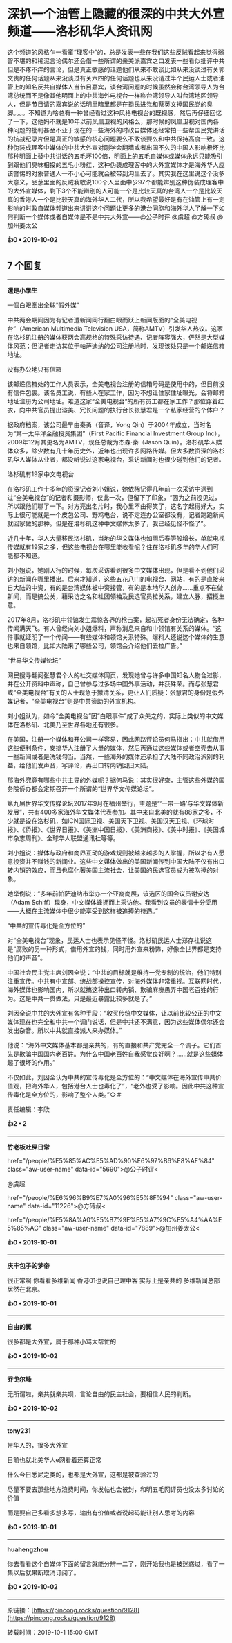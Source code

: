 # 深扒一个油管上隐藏的很深的中共大外宣频道——洛杉矶华人资讯网 

这个频道的风格乍一看蛮“理客中”的，总是发表一些在我们这些反贼看起来觉得弱智不堪的和稀泥言论偶尔还会借一些所谓的亲美派嘉宾之口发表一些看似批评中共但是不疼不痒的言论，但是真正敏感的话题他们从来不敢谈比如从来没谈过有关郭文贵的任何话题从来没谈过有关六四的任何话题也从来没请过半个民运人士或者油管上的知名反共自媒体人当节目嘉宾，谈台湾问题的时候虽然会称台湾领导人为台湾总统而不是像其他明面上的中共海外电视台一样称台湾领导人叫台湾地区领导人，但是节目请的嘉宾说的话明里暗里都是在损民进党和蔡英文捧国民党的臭脚。。。。不知道为啥总有一种曾经看过这种风格电视台的既视感，然后再仔细回忆了一下，这他妈不就是10年以前凤凰卫视的风格么，那时候的凤凰卫视对国内各种问题的批判甚至不亚于现在的一些海外的时政自媒体还经常拍一些帮国民党讲话的抗战纪录片但是真正的敏感的核心问题要么不敢谈要么和中共保持高度一致。这种伪装成理客中媒体的中共大外宣对刚学会翻墙或者出国不久的中国人影响极坏比那种明面上替中共讲话的五毛坏100倍，明面上的五毛自媒体或媒体永远只能吸引到跟他们臭味相投的五毛小粉红，这种伪装成理客中的大外宣媒体才是海外华人应该警惕的对象普通人一不小心可能就会被带到沟里去了。其实我在这里说这个没多大意义，品葱里面的反贼我敢说100个人里面中少97个都能辨别这种伪装成理客中的大外宣媒体，剩下3个不能辨别的人可能一个是比较天真的台湾人一个是比较天真的香港人一个是比较天真的海外华人二代，所以我希望最好是有在油管上有一定影响的时政自媒体频道出来讲讲这个问题让更多的港台同胞和海外华人了解一下如何判断一个媒体或者自媒体是不是中共大外宣——@公子时评 @虞超 @方砖叔 @加州姜太公 

**👍0 • 2019-10-02**

## 7 个回复

---
**還是小學生**

一個白眼牽出全球“假外媒”

中共两会期间因为有记者遭新闻同行翻白眼而跃上新闻版面的“全美电视台”（American Multimedia Television USA，简称AMTV）引发华人热议。这家在洛杉矶注册的媒体获两会高规格的特殊采访待遇、记者阵容强大，俨然是大型媒体风范；但记者走访其位于帕萨迪纳的公司注册地时，发现该处只是一个邮递信箱地址。

没有办公地只有信箱

该邮递信箱处的工作人员表示，全美电视台注册的信箱号码是使用中的，但目前没有信件包裹。该名员工说，有些人在家工作，因为不想让住家住址曝光，会将邮箱地址注册为公司地址。难道这家“全美电视台”的所有员工都在家工作？那位穿着红衣，向中共官员提出溢美、冗长问题的执行台长张慧君是一个私家经营的个体户？

据政府档案，该公司最早由秦勇（音译，Yong Qin）于2004年成立，当时名为“第一太平洋金融投资集团”（First Pacific Financial Investment Group Inc），2009年12月其更名为AMTV，现任总裁为杰森‧秦（Jason Quin）。洛杉矶华人媒体众多，除少数有几十年历史外，近年也出现许多网路传媒。但大多数资深的洛杉矶华人媒体从业者，都没听说过这家电视台，采访新闻时也很少碰到他们的记者。

洛杉矶有19家中文电视台

在洛杉矶工作十多年的资深记者刘小姐说，她依稀记得几年前一次采访中遇到过“全美电视台”的记者和摄影师，仅此一次，但留下了印象，“因为之前没见过，所以跟他们聊了一下。对方亮出名片时，我心里不由得笑了，这名字起得好大，实际上很可能就是一个皮包公司、野鸡电台，说不定连办公室都没有，记者跑跑新闻就回家做的那种。但是在洛杉矶这种中文媒体太多了，我已经见怪不怪了”。

近几十年，华人大量移民洛杉矶，当地的华文媒体也如雨后春笋般增长，单就电视传媒就有19家之多，但这些电视台在哪里能收看呢？住在洛杉矶多年的华人们可能都不知道。

刘小姐说，她刚入行的时候，每次采访看到很多中文媒体出现，但是看不到他们采访的新闻在哪里播出。后来才知道，这些五花八门的电视台、网站，有的是直接来自大陆的中资，有的是台湾媒体被中资接管，有的是本地华人创办……重点不在做新闻，而是搞公关，藉采访之名和社团领袖及民选官员拉关系，建立人脉，招揽生意。

2017年8月，洛杉矶中领馆发生震惊各界的枪击案，起初死者身份无法确定，各种传闻满天飞。有人曾经向刘小姐爆料，声称消息来自和中领馆有关系的媒体。“这件事就证明了一个传闻——有些媒体和领馆关系特殊。爆料人还说这个媒体的生意也来自领馆，比如大陆来了哪些公司，领馆会介绍他们去拉广告。”

“世界华文传媒论坛”

网民搜寻翻阅张慧君个人的社交媒体网页，发现她曾与许多中国知名人物合过影，并在公开资料中声称，自己曾参与过多场中国外事活动，并获殊荣。而与张慧君或“全美电视台”有关的人士现急于撇清关系，更让人们质疑：张慧君的身份是假外媒记者，“全美电视台”则是中共资助的外宣机构。

刘小姐认为，如今“全美电视台”因“白眼事件”成了众矢之的，实际上类似的中文媒体在洛杉矶、北美乃至世界各地还有很多。

在美国，注册一个媒体和开公司一样容易，因此网路评论员何马指出：中共就借用这些便利条件，安排华人注册了大量的媒体，然后再通过这些媒体或者空壳去从事一些新闻或者是洗钱勾当。当然，一些海外的媒体还承担了大陆不同政治派别的利益，给他们发声音，写评论，再出口转内销回归大陆。

那海外究竟有哪些中共主导的外媒呢？据何马说：其实很好查，主管这些外媒的国务院侨办都会定期召开一个所谓的“世界华文传媒论坛”。

第九届世界华文传媒论坛2017年9月在福州举行，主题是“‘一带一路’与华文媒体新发展”，共有400多家海外华文媒体代表参加。其中来自北美的就有88家之多，不少就是设在洛杉矶，如ICN国际卫视、美国天下卫视、美国汉天卫视、《环球时报》、《侨报》、《世界日报》、《美洲中国日报》、《美洲商报》、《美中时报》、《美国城市杂志周刊》、全球华人联盟通讯社等等。

刘小姐说：媒体与政府和商界互动的游戏规则被越来越多的人掌握，所以才有人愿意投资并不赚钱的新闻业。这些中文媒体做出的美国新闻传到中国大陆不仅有出口转内销的效应，而且也腐化著美国主流社会，让美国的民选官员成为被吹捧的对象。

她举例说：“多年前帕萨迪纳市举办一个亚裔商展，该选区的国会议员谢安达（Adam Schiff）现身，中文媒体蜂拥而上采访他。我看到议员的表情十分受用——大概在主流媒体中很少能享受到这样被追捧的待遇。”

“中共的宣传毒化是全方位的”

对“全美电视台”现象，民运人士也表示见怪不怪。洛杉矶民运人士郑存柱说这是“腐败的另一种形式，借用外宣的钱，同时用外宣来粉饰，好像全世界都是支持他们的声音”。

中国社会民主党主席刘因全说：“中共的目标就是维持一党专制的统治，他们特别注重宣传。中共有中宣部、统战部操控宣传，对海外媒体非常重视。互联网时代，海外媒体也影响国内，所以就搞这种出口转内销、欺骗麻痹愚弄中国老百姓的行为。这是中共一贯做法，只是最近暴露比较多就是了。”

刘因全说中共的大外宣有各种手段：“收买传统中文媒体，让以前比较公正的中文媒体现在也完全和中共一个调门说话，但是中共还不满意，因为这些媒体偶尔还会发出杂音。所以中共就直接派人来办媒体。”

他说：“海外中文媒体基本都是亲共的，有的直接和共产党完全一个调子。它们首先是欺骗中国国内老百姓。为什么中国老百姓自我感觉良好啊？……就是这些媒体起了很坏的作用。”

不仅如此，刘因全认为中共的宣传毒化是全方位的：“中文媒体在海外宣传中共价值观，把海外华人，包括港台人士也毒化了”，“老外也受了影响。因此中共这种宣传毒化是全方位的，影响了整个人类。”◇＃

责任编辑：李欣 

**👍2 • 2**

---
**竹老板吐屎日常**

href=\"/people/%E5%85%AC%E5%AD%90%E6%97%B6%E8%AF%84\" class=\"aw-user-name\" data-id=\"5690\">@公子时评< 

@虞超 

href=\"/people/%E6%96%B9%E7%A0%96%E5%8F%94\" class=\"aw-user-name\" data-id=\"11226\">@方砖叔< 

href=\"/people/%E5%8A%A0%E5%B7%9E%E5%A7%9C%E5%A4%AA%E5%85%AC\" class=\"aw-user-name\" data-id=\"7889\">@加州姜太公< 

**👍0 • 2019-10-01**

---
**庆丰包子的梦帝**

很正常啊 你看看多维新闻 香港01也说自己理中客 实际上是亲共的 多维新闻总部居然在北京。 

**👍0 • 2019-10-01**

---
**自由的翼**

很多都是大外宣，属于那种小骂大帮忙的 

**👍0 • 2019-10-02**

---
**乔戈尔峰**

无所谓啦，亲共就亲共呗，言论自由的民主社会，要相信人民的判断。 

**👍0 • 2019-10-02**

---
**tony231**

带华人的，很多大外宣

目前也就北美华人e网看着还算正常

什么今日悉尼之类的，也都是大外宣，这都是被查验过的

尽量不要去那些地方浪费时间，你发帖也会被封，和明五毛网评员也没太多讨论的价值

而是要自己多看多想多写，输出有价值或者说起码能让别人思考的内容 

**👍0 • 2019-10-01**

---
**huahengzhou**

你去看看这个自媒体下面的留言就能分辨一二了，刚开始我也是被迷惑过，看了一集以后就果断取消订阅了。 

**👍0 • 2019-10-02**

---
原链接：[https://pincong.rocks/question/9128](https://pincong.rocks/question/9128)

转载时间：2019-10-1 15:00 GMT